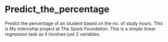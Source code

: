 # Predict_the_percentage
 Predict the percentage of an student based on the no. of study hours.
 This is My internship project at The Spark Foundation.
 This is a simple linear regression task as it involves just 2 variables.
